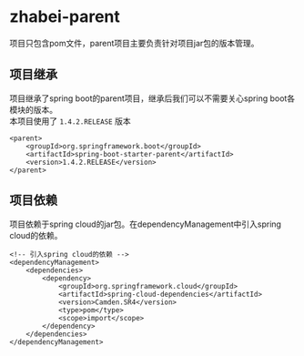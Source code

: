 # zhabei-parent
项目只包含pom文件，parent项目主要负责针对项目jar包的版本管理。

## 项目继承
项目继承了spring boot的parent项目，继承后我们可以不需要关心spring boot各模块的版本。  
本项目使用了 `1.4.2.RELEASE` 版本
```
<parent>
    <groupId>org.springframework.boot</groupId>
    <artifactId>spring-boot-starter-parent</artifactId>
    <version>1.4.2.RELEASE</version>
</parent>
```

## 项目依赖
项目依赖于spring cloud的jar包。在dependencyManagement中引入spring cloud的依赖。
```
<!-- 引入spring cloud的依赖 -->
<dependencyManagement>
    <dependencies>
        <dependency>
            <groupId>org.springframework.cloud</groupId>
            <artifactId>spring-cloud-dependencies</artifactId>
            <version>Camden.SR4</version>
            <type>pom</type>
            <scope>import</scope>
        </dependency>
    </dependencies>
</dependencyManagement>
```

